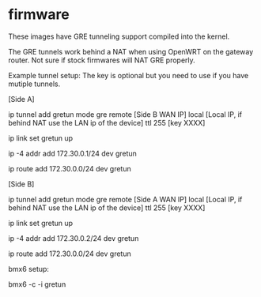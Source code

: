 # firmware
These images have GRE tunneling support compiled into the kernel.

The GRE tunnels work behind a NAT when using OpenWRT on the gateway router.  Not sure if stock firmwares will NAT GRE properly.

Example tunnel setup:
The key is optional but you need to use if you have mutiple tunnels.

[Side A]

ip tunnel add gretun mode gre remote [Side B WAN IP] local [Local IP, if behind NAT use the LAN ip of the device] ttl 255 [key XXXX]

ip link set gretun up

ip -4 addr add 172.30.0.1/24 dev gretun

ip route add 172.30.0.0/24 dev gretun

[Side B]

ip tunnel add gretun mode gre remote [Side A WAN IP] local [Local IP, if behind NAT use the LAN ip of the device] ttl 255 [key XXXX]

ip link set gretun up

ip -4 addr add 172.30.0.2/24 dev gretun

ip route add 172.30.0.0/24 dev gretun

bmx6 setup:

bmx6 -c -i gretun

